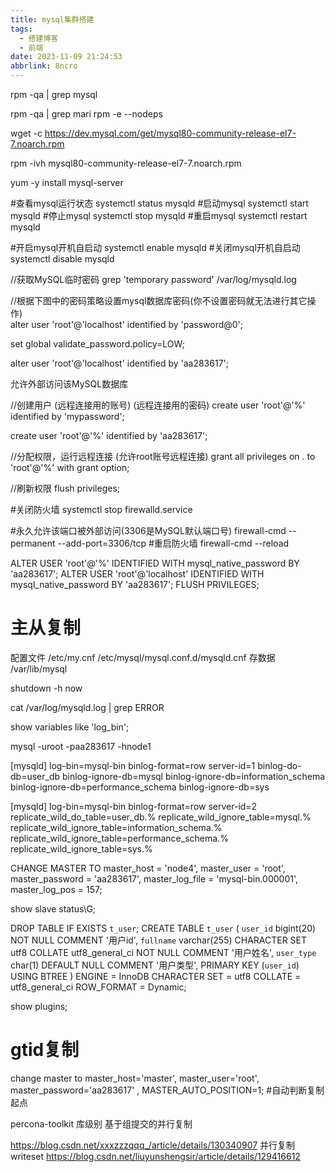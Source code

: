 ```yaml
---
title: mysql集群搭建
tags:
  - 搭建博客
  - 前端
date: 2023-11-09 21:24:53
abbrlink: 8ncro
---
```


rpm -qa | grep mysql 

rpm -qa | grep mari
rpm -e --nodeps


wget -c https://dev.mysql.com/get/mysql80-community-release-el7-7.noarch.rpm

rpm -ivh mysql80-community-release-el7-7.noarch.rpm


yum -y install mysql-server

#查看mysql运行状态
systemctl status mysqld
#启动mysql
systemctl start mysqld
#停止mysql 
systemctl stop mysqld
#重启mysql 
systemctl restart mysqld  


#开启mysql开机自启动
systemctl enable mysqld
#关闭mysql开机自启动
systemctl disable mysqld


//获取MySQL临时密码
grep 'temporary password' /var/log/mysqld.log


//根据下图中的密码策略设置mysql数据库密码(你不设置密码就无法进行其它操作)                      
alter user 'root'@'localhost' identified by 'password@0';

set global validate_password.policy=LOW;

alter user 'root'@'localhost' identified by 'aa283617';


允许外部访问该MySQL数据库

//创建用户
       (远程连接用的账号)           (远程连接用的密码)
create user 'root'@'%' identified by 'mypassword';

create user 'root'@'%' identified by 'aa283617';
 
//分配权限，运行远程连接
                         (允许root账号远程连接)
grant all privileges on *.* to 'root'@'%' with grant option;
 
//刷新权限
flush privileges;



#关闭防火墙
systemctl stop firewalld.service


#永久允许该端口被外部访问(3306是MySQL默认端口号)
firewall-cmd --permanent --add-port=3306/tcp
#重启防火墙
firewall-cmd --reload

ALTER USER 'root'@'%' IDENTIFIED WITH mysql_native_password BY 'aa283617';
ALTER USER 'root'@'localhost' IDENTIFIED WITH mysql_native_password BY 'aa283617';
FLUSH PRIVILEGES;

# 主从复制
配置文件
/etc/my.cnf
/etc/mysql/mysql.conf.d/mysqld.cnf
存数据
/var/lib/mysql

shutdown -h now

cat /var/log/mysqld.log | grep ERROR


show variables like 'log_bin';

mysql -uroot -paa283617 -hnode1

[mysqld]
log-bin=mysql-bin
binlog-format=row
server-id=1
binlog-do-db=user_db
binlog-ignore-db=mysql
binlog-ignore-db=information_schema
binlog-ignore-db=performance_schema
binlog-ignore-db=sys



[mysqld]
log-bin=mysql-bin
binlog-format=row
server-id=2
replicate_wild_do_table=user_db.%
replicate_wild_ignore_table=mysql.%
replicate_wild_ignore_table=information_schema.%
replicate_wild_ignore_table=performance_schema.%
replicate_wild_ignore_table=sys.%




CHANGE MASTER TO
master_host = 'node4',
master_user = 'root',
master_password = 'aa283617',
master_log_file = 'mysql-bin.000001',
master_log_pos = 157;


show slave status\G;


DROP TABLE IF EXISTS `t_user`;
CREATE TABLE `t_user` (
`user_id` bigint(20) NOT NULL COMMENT '用户id',
`fullname` varchar(255) CHARACTER SET utf8 COLLATE utf8_general_ci NOT NULL COMMENT '用户姓名',
`user_type` char(1) DEFAULT NULL COMMENT '用户类型',
PRIMARY KEY (`user_id`) USING BTREE
) ENGINE = InnoDB CHARACTER SET = utf8 COLLATE = utf8_general_ci ROW_FORMAT = Dynamic;


show plugins;

# gtid复制
change master to 
master_host='master',
master_user='root',
master_password='aa283617' ,
MASTER_AUTO_POSITION=1;      #自动判断复制起点


percona-toolkit
库级别
基于组提交的并行复制

https://blog.csdn.net/xxxzzzqqq_/article/details/130340907
并行复制writeset
https://blog.csdn.net/liuyunshengsir/article/details/129416612



<property name="driver" value="com.mysql.cj.jdbc.Driver"/>
<property name="url" value="jdbc:mysql://localhost:3306/mybatis?serverTimezone=UTC"/>